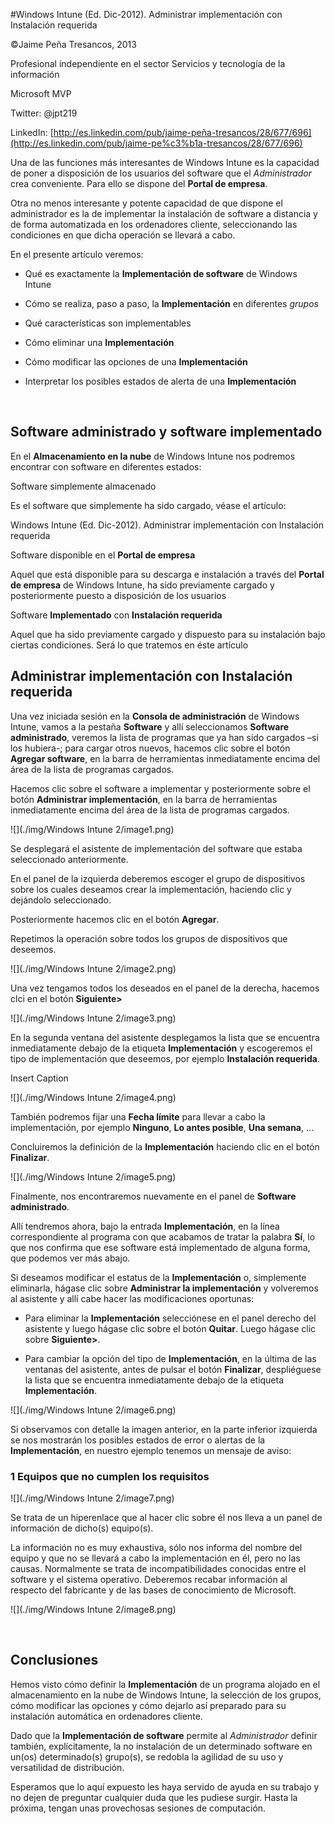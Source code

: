 


<properties
pageTitle="Windows Intune (Ed. Dic-2012). Administrar implementación con Instalación requerida"
description="Windows Intune (Ed. Dic-2012). Administrar implementación con Instalación requerida"
services="ems"
documentationCenter=""
authors="andygonusa"
manager=""
editor="andygonusa"/>

<tags
ms.service="ems"
ms.workload="intune"
ms.tgt_pltfrm="na"
ms.devlang="na"
ms.topic="how-to-article"
ms.date="05/12/2016"
ms.author="andygonusa"/>



#Windows Intune (Ed. Dic-2012). Administrar implementación con Instalación requerida


©Jaime Peña Tresancos, 2013

Profesional independiente en el sector Servicios y tecnología de la
información

Microsoft MVP

Twitter: @jpt219

LinkedIn:
[http://es.linkedin.com/pub/jaime-peña-tresancos/28/677/696](http://es.linkedin.com/pub/jaime-pe%c3%b1a-tresancos/28/677/696)

Una de las funciones más interesantes de Windows Intune es la capacidad
de poner a disposición de los usuarios del software que el
*Administrador* crea conveniente. Para ello se dispone del **Portal de
empresa**.

Otra no menos interesante y potente capacidad de que dispone el
administrador es la de implementar la instalación de software a
distancia y de forma automatizada en los ordenadores cliente,
seleccionando las condiciones en que dicha operación se llevará a cabo.

En el presente artículo veremos:

- Qué es exactamente la **Implementación de software** de Windows Intune

- Cómo se realiza, paso a paso, la **Implementación** en diferentes
*grupos*

- Qué características son implementables

- Cómo eliminar una **Implementación**

- Cómo modificar las opciones de una **Implementación**

- Interpretar los posibles estados de alerta de una **Implementación**

 

Software administrado y software implementado
---------------------------------------------

En el **Almacenamiento en la nube** de Windows Intune nos podremos
encontrar con software en diferentes estados:

Software simplemente almacenado

Es el software que simplemente ha sido cargado, véase el artículo:

Windows Intune (Ed. Dic-2012). Administrar implementación con Instalación requerida

Software disponible en el **Portal de empresa**

Aquel que está disponible para su descarga e instalación a través del
**Portal de empresa** de Windows Intune, ha sido previamente cargado y
posteriormente puesto a disposición de los usuarios

Software **Implementado** con **Instalación requerida**

Aquel que ha sido previamente cargado y dispuesto para su instalación
bajo ciertas condiciones. Será lo que tratemos en éste artículo

Administrar implementación con Instalación requerida
----------------------------------------------------

Una vez iniciada sesión en la **Consola de administración** de Windows
Intune, vamos a la pestaña **Software** y allí seleccionamos **Software
administrado**, veremos la lista de programas que ya han sido cargados
–si los hubiera-; para cargar otros nuevos, hacemos clic sobre el botón
**Agregar software**, en la barra de herramientas inmediatamente encima
del área de la lista de programas cargados.

Hacemos clic sobre el software a implementar y posteriormente sobre el
botón **Administrar implementación**, en la barra de herramientas
inmediatamente encima del área de la lista de programas cargados.

![](./img/Windows Intune 2/image1.png)
    

Se desplegará el asistente de implementación del software que estaba
seleccionado anteriormente.

En el panel de la izquierda deberemos escoger el grupo de dispositivos
sobre los cuales deseamos crear la implementación, haciendo clic y
dejándolo seleccionado.

Posteriormente hacemos clic en el botón **Agregar**.

Repetimos la operación sobre todos los grupos de dispositivos que
deseemos.

![](./img/Windows Intune 2/image2.png)
    

Una vez tengamos todos los deseados en el panel de la derecha, hacemos
clci en el botón **Siguiente&gt;**

![](./img/Windows Intune 2/image3.png)
    

En la segunda ventana del asistente desplegamos la lista que se
encuentra inmediatamente debajo de la etiqueta **Implementación** y
escogeremos el tipo de implementación que deseemos, por ejemplo
**Instalación requerida**.

Insert Caption

<!-- -->

![](./img/Windows Intune 2/image4.png)
    

También podremos fijar una **Fecha límite** para llevar a cabo la
implementación, por ejemplo **Ninguno**, **Lo antes posible**, **Una
semana**, …

Concluiremos la definición de la **Implementación** haciendo clic en el
botón **Finalizar**.

![](./img/Windows Intune 2/image5.png)
    

Finalmente, nos encontraremos nuevamente en el panel de **Software
administrado**.

Allí tendremos ahora, bajo la entrada **Implementación**, en la línea
correspondiente al programa con que acabamos de tratar la palabra
**Sí**, lo que nos confirma que ese software está implementado de alguna
forma, que podemos ver más abajo.

Si deseamos modificar el estatus de la **Implementación** o, simplemente
eliminarla, hágase clic sobre **Administrar la implementación** y
volveremos al asistente y allí cabe hacer las modificaciones oportunas:

- Para eliminar la **Implementación** selecciónese en el panel derecho del
asistente y luego hágase clic sobre el botón **Quitar**. Luego hágase
clic sobre **Siguiente&gt;**.

- Para cambiar la opción del tipo de **Implementación**, en la última de
las ventanas del asistente, antes de pulsar el botón **Finalizar**,
despliéguese la lista que se encuentra inmediatamente debajo de la
etiqueta **Implementación**.

![](./img/Windows Intune 2/image6.png)
    

Si observamos con detalle la imagen anterior, en la parte inferior
izquierda se nos mostrarán los posibles estados de error o alertas de la
**Implementación**, en nuestro ejemplo tenemos un mensaje de aviso:

### 1 Equipos que no cumplen los requisitos

![](./img/Windows Intune 2/image7.png)
    

Se trata de un hiperenlace que al hacer clic sobre él nos lleva a un
panel de información de dicho(s) equipo(s).

La información no es muy exhaustiva, sólo nos informa del nombre del
equipo y que no se llevará a cabo la implementación en él, pero no las
causas. Normalmente se trata de incompatibilidades conocidas entre el
software y el sistema operativo. Deberemos recabar información al
respecto del fabricante y de las bases de conocimiento de Microsoft.

![](./img/Windows Intune 2/image8.png)
    
 

Conclusiones
------------

Hemos visto cómo definir la **Implementación** de un programa alojado en
el almacenamiento en la nube de Windows Intune, la selección de los
grupos, cómo modificar las opciones y cómo dejarlo así preparado para su
instalación automática en ordenadores cliente.

Dado que la **Implementación de software** permite al *Administrador*
definir también, explícitamente, la no instalación de un determinado
software en un(os) determinado(s) grupo(s), se redobla la agilidad de su
uso y versatilidad de distribución.

Esperamos que lo aquí expuesto les haya servido de ayuda en su trabajo y
no dejen de preguntar cualquier duda que les pudiese surgir. Hasta la
próxima, tengan unas provechosas sesiones de computación.
